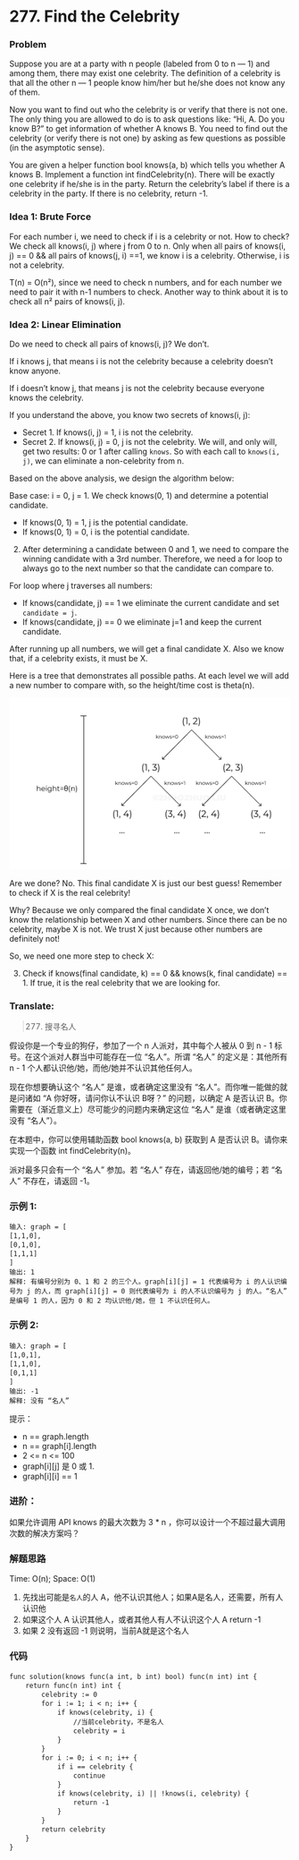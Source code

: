 # 277. Find the Celebrity

### Problem
Suppose you are at a party with n people (labeled from 0 to n — 1) and among them, there may exist one celebrity. The definition of a celebrity is that all the other n — 1 people know him/her but he/she does not know any of them.

Now you want to find out who the celebrity is or verify that there is not one. The only thing you are allowed to do is to ask questions like: “Hi, A. Do you know B?” to get information of whether A knows B. You need to find out the celebrity (or verify there is not one) by asking as few questions as possible (in the asymptotic sense).

You are given a helper function bool knows(a, b) which tells you whether A knows B. Implement a function int findCelebrity(n). There will be exactly one celebrity if he/she is in the party. Return the celebrity’s label if there is a celebrity in the party. If there is no celebrity, return -1.

### Idea 1: Brute Force
For each number i, we need to check if i is a celebrity or not. How to check? We check all knows(i, j) where j from 0 to n. Only when all pairs of knows(i, j) == 0 && all pairs of knows(j, i) ==1, we know i is a celebrity. Otherwise, i is not a celebrity.

T(n) = O(n²), since we need to check n numbers, and for each number we need to pair it with n-1 numbers to check. Another way to think about it is to check all n² pairs of knows(i, j).

### Idea 2: Linear Elimination
Do we need to check all pairs of knows(i, j)? We don’t.

If i knows j, that means i is not the celebrity because a celebrity doesn’t know anyone.

If i doesn’t know j, that means j is not the celebrity because everyone knows the celebrity.

If you understand the above, you know two secrets of knows(i, j):

* Secret 1. If knows(i, j) = 1, i is not the celebrity.
* Secret 2. If knows(i, j) = 0, j is not the celebrity.
We will, and only will, get two results: 0 or 1 after calling `knows`. So with each call to `knows(i, j)`, we can eliminate a non-celebrity from n.

Based on the above analysis, we design the algorithm below:

Base case: i = 0, j = 1. We check knows(0, 1) and determine a potential candidate.

* If knows(0, 1) = 1, j is the potential candidate.
* If knows(0, 1) = 0, i is the potential candidate.

2. After determining a candidate between 0 and 1, we need to compare the winning candidate with a 3rd number. Therefore, we need a for loop to always go to the next number so that the candidate can compare to.

For loop where j traverses all numbers:

* If knows(candidate, j) == 1 we eliminate the current candidate and set `candidate = j`.
* If knows(candidate, j) == 0 we eliminate j=1 and keep the current candidate.

After running up all numbers, we will get a final candidate X. Also we know that, if a celebrity exists, it must be X.

Here is a tree that demonstrates all possible paths. At each level we will add a new number to compare with, so the height/time cost is theta(n).

![image description](WX20221209-114009.png)

Are we done? No. This final candidate X is just our best guess! Remember to check if X is the real celebrity!

Why? Because we only compared the final candidate X once, we don’t know the relationship between X and other numbers. Since there can be no celebrity, maybe X is not. We trust X just because other numbers are definitely not!

So, we need one more step to check X:

3. Check if knows(final candidate, k) == 0 && knows(k, final candidate) == 1. If true, it is the real celebrity that we are looking for.

### Translate:

> 277. 搜寻名人

假设你是一个专业的狗仔，参加了一个 n 人派对，其中每个人被从 0 到 n - 1 标号。在这个派对人群当中可能存在一位 “名人”。所谓 “名人” 的定义是：其他所有 n - 1 个人都认识他/她，而他/她并不认识其他任何人。

现在你想要确认这个 “名人” 是谁，或者确定这里没有 “名人”。而你唯一能做的就是问诸如 “A 你好呀，请问你认不认识 B呀？” 的问题，以确定 A 是否认识 B。你需要在（渐近意义上）尽可能少的问题内来确定这位 “名人” 是谁（或者确定这里没有 “名人”）。

在本题中，你可以使用辅助函数 bool knows(a, b) 获取到 A 是否认识 B。请你来实现一个函数 int findCelebrity(n)。

派对最多只会有一个 “名人” 参加。若 “名人” 存在，请返回他/她的编号；若 “名人” 不存在，请返回 -1。

### 示例 1:

```
输入: graph = [
[1,1,0],
[0,1,0],
[1,1,1]
]
输出: 1
解释: 有编号分别为 0、1 和 2 的三个人。graph[i][j] = 1 代表编号为 i 的人认识编号为 j 的人，而 graph[i][j] = 0 则代表编号为 i 的人不认识编号为 j 的人。“名人” 是编号 1 的人，因为 0 和 2 均认识他/她，但 1 不认识任何人。
```
### 示例 2:

```
输入: graph = [
[1,0,1],
[1,1,0],
[0,1,1]
]
输出: -1
解释: 没有 “名人”
```

提示：

* n == graph.length
* n == graph[i].length
* 2 <= n <= 100
* graph[i][j] 是 0 或 1.
* graph[i][i] == 1

### 进阶：

如果允许调用 API knows 的最大次数为 3 * n ，你可以设计一个不超过最大调用次数的解决方案吗？



### 解题思路
Time: O(n); Space: O(1)
1. 先找出可能是`名人`的人 A，他不认识其他人；如果A是名人，还需要，所有人认识他
2. 如果这个人 A 认识其他人，或者其他人有人不认识这个人 A return -1
3. 如果 2 没有返回 -1 则说明，当前A就是这个名人
### 代码

```golang
func solution(knows func(a int, b int) bool) func(n int) int {
	return func(n int) int {
		celebrity := 0
		for i := 1; i < n; i++ {
			if knows(celebrity, i) {
                //当前celebrity，不是名人
				celebrity = i
			}
		}
		for i := 0; i < n; i++ {
			if i == celebrity {
				continue
			}
			if knows(celebrity, i) || !knows(i, celebrity) {
				return -1
			}
		}
		return celebrity
	}
}
```